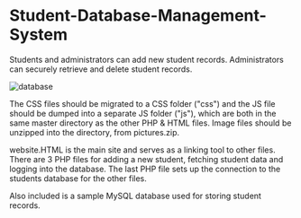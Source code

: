 # Student-Database-Management-System
Students and administrators can add new student records. 
Administrators can securely retrieve and delete student records.

![database](https://drive.google.com/file/d/1OuinMo9uHe-udgDaUuDhORQ8wbz6nwwV/view?usp=sharing)

The CSS files should be migrated to a CSS folder ("css")
and the JS file should be dumped into a separate JS folder ("js"),
which are both in the same master directory as the other PHP & HTML files. 
Image files should be unzipped into the directory, from pictures.zip.

website.HTML is the main site and serves as a linking tool to other files. 
There are 3 PHP files for adding a new student, fetching student data and logging into the database.
The last PHP file sets up the connection to the students database for the other files. 

Also included is a sample MySQL database used for storing student records.
